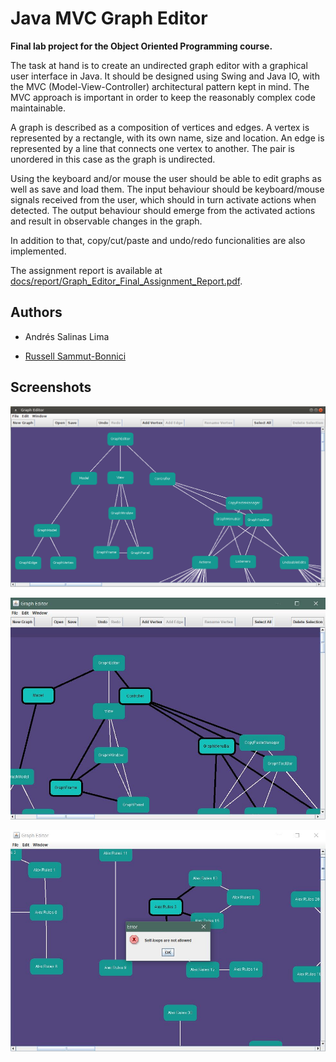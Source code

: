 # Java MVC Graph Editor

**Final lab project for the Object Oriented Programming course.**

The task at hand is to create an undirected graph editor with a graphical user interface in Java. It should be designed using Swing and Java IO, with the MVC (Model-View-Controller) architectural pattern kept in mind. The MVC approach is important in order to keep the reasonably complex code maintainable.

A graph is described as a composition of vertices and edges. A vertex is represented by a rectangle, with its own name, size and location. An edge is represented by a line that connects one vertex to another. The pair is unordered in this case as the graph is undirected.

Using the keyboard and/or mouse the user should be able to edit graphs as well as save and load them. The input behaviour should be keyboard/mouse signals received from the user, which should in turn activate actions when detected. The output behaviour should emerge from the activated actions and result in observable changes in the graph.

In addition to that, copy/cut/paste and undo/redo funcionalities are also implemented.

The assignment report is available at [docs/report/Graph_Editor_Final_Assignment_Report.pdf](docs/report/Graph_Editor_Final_Assignment_Report.pdf).

## Authors

* Andrés Salinas Lima

* [Russell Sammut-Bonnici](https://github.com/RussellSB)

## Screenshots

![](docs/report/latex/im/mvc.png)

![](docs/report/latex/im/selection.JPG)

![](docs/report/latex/im/popUpSelfLoop.JPG)
